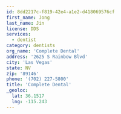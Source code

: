 ```yaml
---
id: 8dd2217c-f819-42e4-a1e2-d418069576cf
first_name: Jong
last_name: Jin
license: DDS
services:
  - dentist
category: dentists
org_name: 'Complete Dental'
address: '2625 S Rainbow Blvd'
city: 'Las Vegas'
state: NV
zip: '89146'
phone: '(702) 227-5800'
title: 'Complete Dental'
_geoloc:
  lat: 36.1517
  lng: -115.243
---
```

